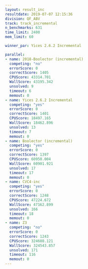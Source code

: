 ```yaml
---
layout: result_inc
resultdate: 2019-07-07 12:15:36
division: QF_ABV
track: track_incremental
n_benchmarks: 631
time_limit: 2400
mem_limit: 60

winner_par: Yices 2.6.2 Incremental

parallel:
- name: 2018-Boolector (incremental)
  competing: "no"
  errorScore: 0
  correctScore: 1405
  CPUScore: 43314.701
  WallScore: 43195.342
  unsolved: 9
  timeout: 6
  memout: 0
- name: Yices 2.6.2 Incremental
  competing: "yes"
  errorScore: 0
  correctScore: 1401
  CPUScore: 18497.165
  WallScore: 18462.896
  unsolved: 13
  timeout: 7
  memout: 0
- name: Boolector (incremental)
  competing: "yes"
  errorScore: 0
  correctScore: 1397
  CPUScore: 60950.004
  WallScore: 60901.921
  unsolved: 17
  timeout: 17
  memout: 0
- name: CVC4-inc
  competing: "yes"
  errorScore: 0
  correctScore: 1248
  CPUScore: 47224.672
  WallScore: 47162.899
  unsolved: 166
  timeout: 18
  memout: 0
- name: Z3
  competing: "no"
  errorScore: 0
  correctScore: 1243
  CPUScore: 324608.121
  WallScore: 324543.857
  unsolved: 171
  timeout: 116
  memout: 0
---
```

